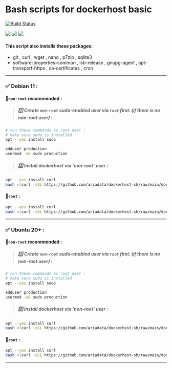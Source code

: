 # Bash scripts for dockerhost basic
[![Build Status](https://files.ariadata.co/file/ariadata_logo.png)](https://ariadata.co)

![](https://img.shields.io/github/stars/ariadata/dockerhost-sh.svg)
![](https://img.shields.io/github/watchers/ariadata/dockerhost-sh.svg)
![](https://img.shields.io/github/forks/ariadata/dockerhost-sh.svg)

#### This script also installs these packages:
* git , curl , wget , nano , p7zip , sqlite3
* software-properties-common , lsb-release , gnupg-agent , apt-transport-https , ca-certificates , cron

---
### ✅ Debian 11 :
#### 🔷`non-root` recommended :
 > ##### 1️⃣ Create `non-root` sudo-enabled user via `root` first. (if there is no non-root user) :
```sh
# run these commands as root user :
# make sure sudo is installed
apt --yes install sudo

adduser production
usermod -aG sudo production
```
 > ##### 2️⃣ Install dockerhost via 'non-root' user :
```sh
apt --yes install curl
bash <(curl -sSL https://github.com/ariadata/dockerhost-sh/raw/main/dockerhost-basic-debian-11-non-root.sh)
```
#### 🔷`root` :
```sh
apt --yes install curl
bash <(curl -sSL https://github.com/ariadata/dockerhost-sh/raw/main/dockerhost-basic-debian-11-root.sh)
```
---
### ✅ Ubuntu 20+ :
#### 🔷`non-root` recommended :
 > ##### 1️⃣ Create `non-root` sudo-enabled user via `root` first. (if there is no non-root user) :
```sh
# run these commands as root user :
# make sure sudo is installed
apt --yes install sudo

adduser production
usermod -aG sudo production
```
 > ##### 2️⃣ Install dockerhost via 'non-root' user :
```sh
apt --yes install curl
bash <(curl -sSL https://github.com/ariadata/dockerhost-sh/raw/main/dockerhost-basic-ubuntu-non-root.sh)
```
#### 🔷`root` :
```sh
apt --yes install curl
bash <(curl -sSL https://github.com/ariadata/dockerhost-sh/raw/main/dockerhost-basic-ubuntu-root.sh)
```
---

